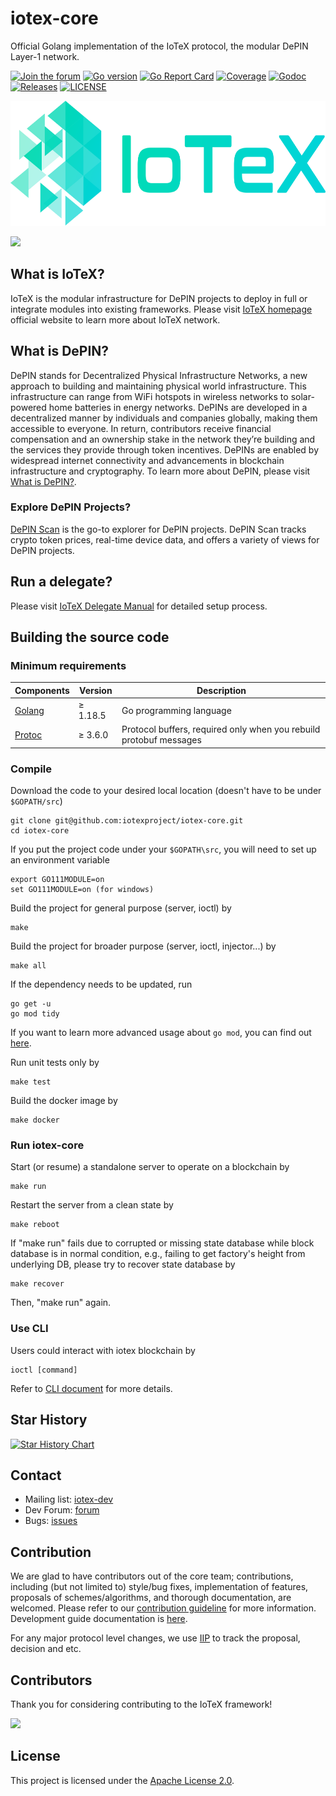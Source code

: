 # iotex-core 

Official Golang implementation of the IoTeX protocol, the modular DePIN Layer-1 network.

[![Join the forum](https://img.shields.io/badge/Discuss-IoTeX%20Community-blue)](https://community.iotex.io/c/research-development/protocol)
[![Go version](https://img.shields.io/badge/go-1.18.5-blue.svg)](https://github.com/moovweb/gvm)
[![Go Report Card](https://goreportcard.com/badge/github.com/iotexproject/iotex-core)](https://goreportcard.com/report/github.com/iotexproject/iotex-core)
[![Coverage](https://codecov.io/gh/iotexproject/iotex-core/branch/master/graph/badge.svg)](https://codecov.io/gh/iotexproject/iotex-core)
[![Godoc](http://img.shields.io/badge/go-documentation-blue.svg?style=flat-square)](https://godoc.org/github.com/iotexproject/iotex-core)
[![Releases](https://img.shields.io/github/release/iotexproject/iotex-core/all.svg?style=flat-square)](https://github.com/iotexproject/iotex-core/releases)
[![LICENSE](https://img.shields.io/badge/License-Apache%202.0-blue.svg)](LICENSE)

<a href="https://iotex.io/"><img src="logo/IoTeX.png" height="200px"/></a>

<a href="https://iotex.io/devdiscord" target="_blank">
  <img src="https://github.com/iotexproject/halogrants/blob/880eea4af074b082a75608c7376bd7a8eaa1ac21/img/btn-discord.svg" height="36px">
</a>

## What is IoTeX?

IoTeX is the modular infrastructure for DePIN projects to deploy in full or integrate modules into existing frameworks. Please visit [IoTeX homepage](https://iotex.io) official website to learn more about IoTeX network.

## What is DePIN?

DePIN stands for Decentralized Physical Infrastructure Networks, a new approach to building and maintaining physical world infrastructure. This infrastructure can range from WiFi hotspots in wireless networks to solar-powered home batteries in energy networks. DePINs are developed in a decentralized manner by individuals and companies globally, making them accessible to everyone. In return, contributors receive financial compensation and an ownership stake in the network they’re building and the services they provide through token incentives. DePINs are enabled by widespread internet connectivity and advancements in blockchain infrastructure and cryptography. To learn more about DePIN, please visit [What is DePIN?](https://iotex.io/blog/what-are-decentralized-physical-infrastructure-networks-depin/).

### Explore DePIN Projects?

[DePIN Scan](https://depinscan.io/)  is the go-to explorer for DePIN projects. DePIN Scan tracks crypto token prices, real-time device data, and offers a variety of views for DePIN projects.

## Run a delegate?

Please visit [IoTeX Delegate Manual](https://github.com/iotexproject/iotex-bootstrap) for detailed setup process.

## Building the source code

### Minimum requirements

| Components | Version | Description |
|----------|-------------|-------------|
| [Golang](https://golang.org) | &ge; 1.18.5 | Go programming language |
| [Protoc](https://developers.google.com/protocol-buffers/) | &ge; 3.6.0 | Protocol buffers, required only when you rebuild protobuf messages |

### Compile

Download the code to your desired local location (doesn't have to be under `$GOPATH/src`)
```
git clone git@github.com:iotexproject/iotex-core.git
cd iotex-core
```

If you put the project code under your `$GOPATH\src`, you will need to set up an environment variable
```
export GO111MODULE=on
set GO111MODULE=on (for windows)
```

Build the project for general purpose (server, ioctl) by

```
make
```

Build the project for broader purpose (server, ioctl, injector...) by
```
make all 
```

If the dependency needs to be updated, run

```
go get -u
go mod tidy
```
If you want to learn more advanced usage about `go mod`, you can find out [here](https://github.com/golang/go/wiki/Modules).

Run unit tests only by

```
make test
```

Build the docker image by

```
make docker
```

### Run iotex-core

Start (or resume) a standalone server to operate on a blockchain by

```
make run
```

Restart the server from a clean state by

```
make reboot
```

If "make run" fails due to corrupted or missing state database while block database is in normal condition, e.g.,
failing to get factory's height from underlying DB, please try to recover state database by

```
make recover
```

Then, "make run" again.

### Use CLI

Users could interact with iotex blockchain by

```
ioctl [command]
```

Refer to [CLI document](https://docs.iotex.io/developer/ioctl/install.html) for more details.

## Star History

[![Star History Chart](https://api.star-history.com/svg?repos=iotexproject/iotex-core&type=Date)](https://star-history.com/#iotexproject/iotex-core&Date)

## Contact

- Mailing list: [iotex-dev](iotex-dev@iotex.io)
- Dev Forum: [forum](https://community.iotex.io/c/research-development/protocol)
- Bugs: [issues](https://github.com/iotexproject/iotex-core/issues)

## Contribution
We are glad to have contributors out of the core team; contributions, including (but not limited to) style/bug fixes,
implementation of features, proposals of schemes/algorithms, and thorough documentation, are welcomed. Please refer to
our [contribution guideline](CONTRIBUTING.md) for more
information. Development guide documentation is [here](https://github.com/iotexproject/iotex-core/wiki/Developers%27-Guide).

For any major protocol level changes, we use [IIP](https://github.com/iotexproject/iips) to track the proposal, decision
and etc.

## Contributors

Thank you for considering contributing to the IoTeX framework!

<a href="https://github.com/iotexproject/iotex-core/graphs/contributors">
  <img src="https://contrib.rocks/image?repo=iotexproject/iotex-core" />
</a>

## License
This project is licensed under the [Apache License 2.0](LICENSE).
